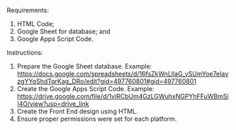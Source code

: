 Requirements:
1. HTML Code;
2. Google Sheet for database; and
3. Google Apps Script Code.

Instructions:
1. Prepare the Google Sheet database. Example: https://docs.google.com/spreadsheets/d/16fsZkWnLllaG_ySUmYoe7eIavzgYYqShdTqrKag_DRo/edit?gid=497760801#gid=497760801
2. Create the Google Apps Script Code. Example: https://drive.google.com/file/d/1viRCbUm4GzLGWuhxNGPYhFFuWBmSiI4O/view?usp=drive_link
3. Create the Front End design using HTML.
4. Ensure proper permissions were set for each platform.
